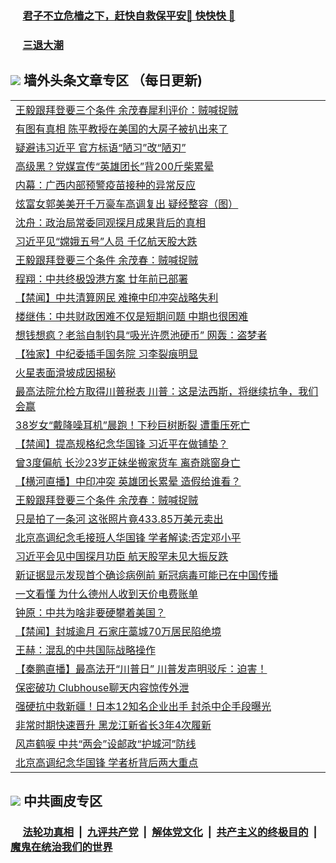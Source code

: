 
 ### &nbsp;&nbsp;&nbsp;&nbsp; [君子不立危樯之下，赶快自救保平安🍎 快快快 📩](https://github.com/pwgy/td/blob/master/README.md)

 ### &nbsp;&nbsp;&nbsp;&nbsp; [三退大潮](https://xcvkmzvnt.azureedge.net/?key=elmfdthqungpiwus&pin=85674129&ag=ogQuit&from=PW2) 

## <img src="https://img.icons8.com/cute-clipart/2x/circled-right.png"> 墙外头条文章专区 （每日更新)

<Table>
<tr><td colspan="2" align="left"><a href="https://ocmtawqe.xhuyd.press/?name=c1319308&key=encdeuyadochlaxz&from=pw2">王毅跟拜登要三个条件 余茂春犀利评价：贼喊捉贼</a></td></tr>
<tr><td colspan="2" align="left"><a href="https://ocmtawqe.xhuyd.press/?name=c1319309&key=encdeuyadochlaxz&from=pw2">有图有真相 陈平教授在美国的大房子被扒出来了</a></td></tr>
<tr><td colspan="2" align="left"><a href="https://ocmtawqe.xhuyd.press/?name=c1319251&key=encdeuyadochlaxz&from=pw2">疑避讳习近平 官方标语“陋习”改“陋刃”</a></td></tr>
<tr><td colspan="2" align="left"><a href="https://ocmtawqe.xhuyd.press/?name=c1319300&key=encdeuyadochlaxz&from=pw2">高级黑？党媒宣传“英雄团长”背200斤柴累晕</a></td></tr>
<tr><td colspan="2" align="left"><a href="https://ocmtawqe.xhuyd.press/?name=c1319260&key=encdeuyadochlaxz&from=pw2">内幕：广西内部预警疫苗接种的异常反应</a></td></tr>
<tr><td colspan="2" align="left"><a href="https://ocmtawqe.xhuyd.press/?name=c1319234&key=encdeuyadochlaxz&from=pw2">炫富女郭美美开千万豪车高调复出 疑经整容（图）</a></td></tr>
<tr><td colspan="2" align="left"><a href="https://ocmtawqe.xhuyd.press/?name=c1319551&key=encdeuyadochlaxz&from=pw2">沈舟：政治局常委同观探月成果背后的真相</a></td></tr>
<tr><td colspan="2" align="left"><a href="https://ocmtawqe.xhuyd.press/?name=c1319112&key=encdeuyadochlaxz&from=pw2">习近平见“嫦娥五号”人员 千亿航天股大跌</a></td></tr>
<tr><td colspan="2" align="left"><a href="https://ocmtawqe.xhuyd.press/?name=c1319259&key=encdeuyadochlaxz&from=pw2">王毅跟拜登要三个条件 余茂春：贼喊捉贼</a></td></tr>
<tr><td colspan="2" align="left"><a href="https://ocmtawqe.xhuyd.press/?name=c1319253&key=encdeuyadochlaxz&from=pw2">程翔：中共终极毁港方案 廿年前已部署</a></td></tr>
<tr><td colspan="2" align="left"><a href="https://ocmtawqe.xhuyd.press/?name=c1319075&key=encdeuyadochlaxz&from=pw2">【禁闻】中共清算网民 难掩中印冲突战略失利</a></td></tr>
<tr><td colspan="2" align="left"><a href="https://ocmtawqe.xhuyd.press/?name=c1319212&key=encdeuyadochlaxz&from=pw2">楼继伟：中共财政困难不仅是短期问题 中期也很困难</a></td></tr>
<tr><td colspan="2" align="left"><a href="https://ocmtawqe.xhuyd.press/?name=c1319210&key=encdeuyadochlaxz&from=pw2">想钱想疯？老翁自制钓具“吸光许愿池硬币” 网轰：盗梦者</a></td></tr>
<tr><td colspan="2" align="left"><a href="https://ocmtawqe.xhuyd.press/?name=c1319073&key=encdeuyadochlaxz&from=pw2">【独家】中纪委插手国务院 习李裂痕明显</a></td></tr>
<tr><td colspan="2" align="left"><a href="https://ocmtawqe.xhuyd.press/?name=c1319257&key=encdeuyadochlaxz&from=pw2">火星表面滑坡成因揭秘</a></td></tr>
<tr><td colspan="2" align="left"><a href="https://ocmtawqe.xhuyd.press/?name=c1319258&key=encdeuyadochlaxz&from=pw2">最高法院允检方取得川普税表 川普：这是法西斯，将继续抗争，我们会赢</a></td></tr>
<tr><td colspan="2" align="left"><a href="https://ocmtawqe.xhuyd.press/?name=c1319203&key=encdeuyadochlaxz&from=pw2">38岁女“戴降噪耳机”晨跑！下秒巨树断裂 遭重压死亡</a></td></tr>
<tr><td colspan="2" align="left"><a href="https://ocmtawqe.xhuyd.press/?name=c1319074&key=encdeuyadochlaxz&from=pw2">【禁闻】提高规格纪念华国锋 习近平在做铺垫？</a></td></tr>
<tr><td colspan="2" align="left"><a href="https://ocmtawqe.xhuyd.press/?name=c1319119&key=encdeuyadochlaxz&from=pw2">曾3度偏航 长沙23岁正妹坐搬家货车 离奇跳窗身亡</a></td></tr>
<tr><td colspan="2" align="left"><a href="https://ocmtawqe.xhuyd.press/?name=c1319614&key=encdeuyadochlaxz&from=pw2">【横河直播】中印冲突 英雄团长累晕 造假给谁看？</a></td></tr>
<tr><td colspan="2" align="left"><a href="https://ocmtawqe.xhuyd.press/?name=c1319617&key=encdeuyadochlaxz&from=pw2">王毅跟拜登要三个条件 余茂春：贼喊捉贼</a></td></tr>
<tr><td colspan="2" align="left"><a href="https://ocmtawqe.xhuyd.press/?name=c1319205&key=encdeuyadochlaxz&from=pw2">只是拍了一条河 这张照片竟433.85万美元卖出</a></td></tr>
<tr><td colspan="2" align="left"><a href="https://ocmtawqe.xhuyd.press/?name=c1319116&key=encdeuyadochlaxz&from=pw2">北京高调纪念毛接班人华国锋 学者解读:否定邓小平</a></td></tr>
<tr><td colspan="2" align="left"><a href="https://ocmtawqe.xhuyd.press/?name=c1319305&key=encdeuyadochlaxz&from=pw2">习近平会见中国探月功臣 航天股罕未见大振反跌</a></td></tr>
<tr><td colspan="2" align="left"><a href="https://ocmtawqe.xhuyd.press/?name=c1319166&key=encdeuyadochlaxz&from=pw2">新证据显示发现首个确诊病例前 新冠病毒可能已在中国传播</a></td></tr>
<tr><td colspan="2" align="left"><a href="https://ocmtawqe.xhuyd.press/?name=c1319208&key=encdeuyadochlaxz&from=pw2">一文看懂 为什么德州人收到天价电费账单</a></td></tr>
<tr><td colspan="2" align="left"><a href="https://ocmtawqe.xhuyd.press/?name=c1319144&key=encdeuyadochlaxz&from=pw2">钟原：中共为啥非要硬攀着美国？</a></td></tr>
<tr><td colspan="2" align="left"><a href="https://ocmtawqe.xhuyd.press/?name=c1319076&key=encdeuyadochlaxz&from=pw2">【禁闻】封城逾月 石家庄藁城70万居民陷绝境</a></td></tr>
<tr><td colspan="2" align="left"><a href="https://ocmtawqe.xhuyd.press/?name=c1319552&key=encdeuyadochlaxz&from=pw2">王赫：混乱的中共国际战略操作</a></td></tr>
<tr><td colspan="2" align="left"><a href="https://ocmtawqe.xhuyd.press/?name=c1319303&key=encdeuyadochlaxz&from=pw2">【秦鹏直播】最高法开“川普日” 川普发声明驳斥：迫害！</a></td></tr>
<tr><td colspan="2" align="left"><a href="https://ocmtawqe.xhuyd.press/?name=c1319248&key=encdeuyadochlaxz&from=pw2">保密破功 Clubhouse聊天内容惊传外泄</a></td></tr>
<tr><td colspan="2" align="left"><a href="https://ocmtawqe.xhuyd.press/?name=c1319202&key=encdeuyadochlaxz&from=pw2">强硬抗中救新疆！日本12知名企业出手 封杀中企手段曝光</a></td></tr>
<tr><td colspan="2" align="left"><a href="https://ocmtawqe.xhuyd.press/?name=c1319246&key=encdeuyadochlaxz&from=pw2">非常时期快速晋升 黑龙江新省长3年4次履新</a></td></tr>
<tr><td colspan="2" align="left"><a href="https://ocmtawqe.xhuyd.press/?name=c1319249&key=encdeuyadochlaxz&from=pw2">风声鹤唳 中共“两会”设邮政“护城河”防线</a></td></tr>
<tr><td colspan="2" align="left"><a href="https://ocmtawqe.xhuyd.press/?name=c1319606&key=encdeuyadochlaxz&from=pw2">北京高调纪念华国锋 学者析背后两大重点</a></td></tr>


 </Table>
 
 ## <img src="https://img.icons8.com/cute-clipart/2x/circled-right.png"> 中共画皮专区
 ### &nbsp;&nbsp;&nbsp;&nbsp; [法轮功真相](https://github.com/begood0513/basic/blob/master/README.md) &nbsp;|&nbsp; [九评共产党](https://github.com/begood0513/9ping.md/blob/master/README.md) &nbsp;|&nbsp; [解体党文化](https://github.com/begood0513/jtdwh.md/blob/master/README.md)   &nbsp;|&nbsp; [共产主义的终极目的](https://github.com/begood0513/gczydzjmd.md/blob/master/README.md) &nbsp;|&nbsp; [魔鬼在统治我们的世界](https://github.com/begood0513/gczydzjmd.md/blob/master/README.md) 
